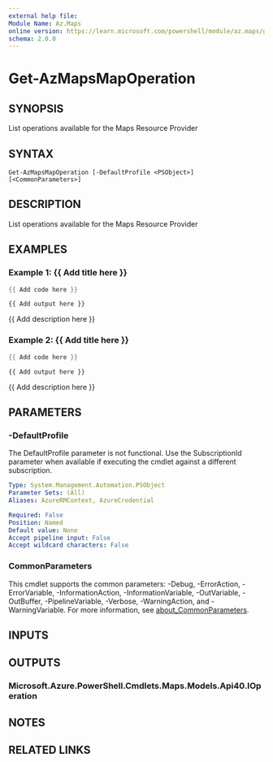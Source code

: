```yaml
---
external help file:
Module Name: Az.Maps
online version: https://learn.microsoft.com/powershell/module/az.maps/get-azmapsmapoperation
schema: 2.0.0
---
```


# Get-AzMapsMapOperation

## SYNOPSIS
List operations available for the Maps Resource Provider

## SYNTAX

```
Get-AzMapsMapOperation [-DefaultProfile <PSObject>] [<CommonParameters>]
```

## DESCRIPTION
List operations available for the Maps Resource Provider

## EXAMPLES

### Example 1: {{ Add title here }}
```powershell
{{ Add code here }}
```

```output
{{ Add output here }}
```

{{ Add description here }}

### Example 2: {{ Add title here }}
```powershell
{{ Add code here }}
```

```output
{{ Add output here }}
```

{{ Add description here }}

## PARAMETERS

### -DefaultProfile
The DefaultProfile parameter is not functional.
Use the SubscriptionId parameter when available if executing the cmdlet against a different subscription.

```yaml
Type: System.Management.Automation.PSObject
Parameter Sets: (All)
Aliases: AzureRMContext, AzureCredential

Required: False
Position: Named
Default value: None
Accept pipeline input: False
Accept wildcard characters: False
```

### CommonParameters
This cmdlet supports the common parameters: -Debug, -ErrorAction, -ErrorVariable, -InformationAction, -InformationVariable, -OutVariable, -OutBuffer, -PipelineVariable, -Verbose, -WarningAction, and -WarningVariable. For more information, see [about_CommonParameters](http://go.microsoft.com/fwlink/?LinkID=113216).

## INPUTS

## OUTPUTS

### Microsoft.Azure.PowerShell.Cmdlets.Maps.Models.Api40.IOperation

## NOTES

## RELATED LINKS

